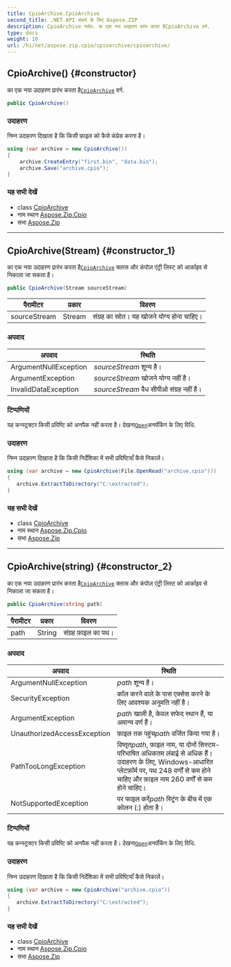 ```yaml
---
title: CpioArchive.CpioArchive
second_title: .NET API संदर्भ के लिए Aspose.ZIP
description: CpioArchive नर्मत. क एक नय उदहरण प्ररंभ करत हैCpioArchive वर्ग.
type: docs
weight: 10
url: /hi/net/aspose.zip.cpio/cpioarchive/cpioarchive/
---
```

## CpioArchive() {#constructor}

का एक नया उदाहरण प्रारंभ करता है[`CpioArchive`](../) वर्ग.

```csharp
public CpioArchive()
```

### उदाहरण

निम्न उदाहरण दिखाता है कि किसी फ़ाइल को कैसे कंप्रेस करना है।

```csharp
using (var archive = new CpioArchive())
{
    archive.CreateEntry("first.bin", "data.bin");
    archive.Save("archive.cpio");
}
```

### यह सभी देखें

* class [CpioArchive](../)
* नाम स्थान [Aspose.Zip.Cpio](../../cpioarchive/)
* सभा [Aspose.Zip](../../../)

---

## CpioArchive(Stream) {#constructor_1}

का एक नया उदाहरण प्रारंभ करता है[`CpioArchive`](../) क्लास और कंपोज़ एंट्री लिस्ट को आर्काइव से निकाला जा सकता है।

```csharp
public CpioArchive(Stream sourceStream)
```

| पैरामीटर | प्रकार | विवरण |
| --- | --- | --- |
| sourceStream | Stream | संग्रह का स्रोत। यह खोजने योग्य होना चाहिए। |

### अपवाद

| अपवाद | स्थिति |
| --- | --- |
| ArgumentNullException | *sourceStream* शून्य है। |
| ArgumentException | *sourceStream* खोजने योग्य नहीं है। |
| InvalidDataException | *sourceStream* वैध सीपीओ संग्रह नहीं है। |

### टिप्पणियों

यह कन्स्ट्रक्टर किसी प्रविष्टि को अनपैक नहीं करता है। देखना[`Open`](../../cpioentry/open/)अनपॅकिंग के लिए विधि.

### उदाहरण

निम्न उदाहरण दिखाता है कि किसी निर्देशिका में सभी प्रविष्टियाँ कैसे निकालें।

```csharp
using (var archive = new CpioArchive(File.OpenRead("archive.cpio")))
{ 
   archive.ExtractToDirectory("C:\extracted");
}
```

### यह सभी देखें

* class [CpioArchive](../)
* नाम स्थान [Aspose.Zip.Cpio](../../cpioarchive/)
* सभा [Aspose.Zip](../../../)

---

## CpioArchive(string) {#constructor_2}

का एक नया उदाहरण प्रारंभ करता है[`CpioArchive`](../) क्लास और कंपोज़ एंट्री लिस्ट को आर्काइव से निकाला जा सकता है।

```csharp
public CpioArchive(string path)
```

| पैरामीटर | प्रकार | विवरण |
| --- | --- | --- |
| path | String | संग्रह फ़ाइल का पथ। |

### अपवाद

| अपवाद | स्थिति |
| --- | --- |
| ArgumentNullException | *path* शून्य है। |
| SecurityException | कॉल करने वाले के पास एक्सेस करने के लिए आवश्यक अनुमति नहीं है। |
| ArgumentException | *path* खाली है, केवल सफेद स्थान हैं, या अमान्य वर्ण हैं। |
| UnauthorizedAccessException | फ़ाइल तक पहुंच*path* वर्जित किया गया है। |
| PathTooLongException | विष्तृत*path*, फ़ाइल नाम, या दोनों सिस्टम-परिभाषित अधिकतम लंबाई से अधिक हैं। उदाहरण के लिए, Windows-आधारित प्लेटफ़ॉर्म पर, पथ 248 वर्णों से कम होने चाहिए और फ़ाइल नाम 260 वर्णों से कम होने चाहिए। |
| NotSupportedException | पर फाइल करें*path* स्ट्रिंग के बीच में एक कोलन (:) होता है। |

### टिप्पणियों

यह कन्स्ट्रक्टर किसी प्रविष्टि को अनपैक नहीं करता है। देखना[`Open`](../../cpioentry/open/)अनपॅकिंग के लिए विधि.

### उदाहरण

निम्न उदाहरण दिखाता है कि किसी निर्देशिका में सभी प्रविष्टियाँ कैसे निकालें।

```csharp
using (var archive = new CpioArchive("archive.cpio")) 
{ 
   archive.ExtractToDirectory("C:\extracted");
}
```

### यह सभी देखें

* class [CpioArchive](../)
* नाम स्थान [Aspose.Zip.Cpio](../../cpioarchive/)
* सभा [Aspose.Zip](../../../)


